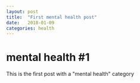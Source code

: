 ```yaml
---
layout: post
title:  "First mental health post"
date:   2018-01-09
categories: health
---
```

# mental health #1
This is the first post with a "mental health" category
